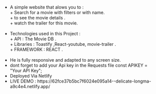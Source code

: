<ul>
<li>A simple website that alows you to :</li>
 + Search for a movie with filters or with name.<br>
 + to see the movie details .<br>
 + watch the trailer for this movie.<br>
 <br>
 
<li>Technologies used in this Project :</li>
 + API : The Movie DB .<br>
 + Libraries :  Toastify ,React-youtube, movie-trailer . <br> 
 + FRAMEWORK : REACT .<br>
<br>
<li>He is fully responsive and adapted to any screen size.</li>

<li>dont forget to add your Api key in the Requests file  const APIKEY = "Your API Key";</li>

<li>Deployed Via Netlify</li>

<li>LIVE DEMO : https://62fce37b5bc7f6024e095a14--delicate-longma-a9c4e4.netlify.app/</li>
</ul>
